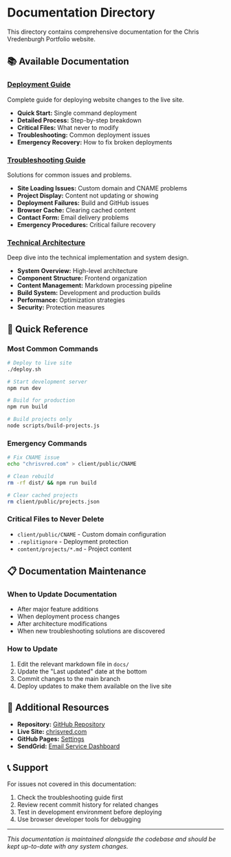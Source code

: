 # Documentation Directory

This directory contains comprehensive documentation for the Chris Vredenburgh Portfolio website.

## 📚 Available Documentation

### [Deployment Guide](./deployment.md)
Complete guide for deploying website changes to the live site.
- **Quick Start:** Single command deployment
- **Detailed Process:** Step-by-step breakdown
- **Critical Files:** What never to modify
- **Troubleshooting:** Common deployment issues
- **Emergency Recovery:** How to fix broken deployments

### [Troubleshooting Guide](./troubleshooting.md)
Solutions for common issues and problems.
- **Site Loading Issues:** Custom domain and CNAME problems
- **Project Display:** Content not updating or showing
- **Deployment Failures:** Build and GitHub issues
- **Browser Cache:** Clearing cached content
- **Contact Form:** Email delivery problems
- **Emergency Procedures:** Critical failure recovery

### [Technical Architecture](./architecture.md)
Deep dive into the technical implementation and system design.
- **System Overview:** High-level architecture
- **Component Structure:** Frontend organization
- **Content Management:** Markdown processing pipeline
- **Build System:** Development and production builds
- **Performance:** Optimization strategies
- **Security:** Protection measures

## 🚀 Quick Reference

### Most Common Commands
```bash
# Deploy to live site
./deploy.sh

# Start development server
npm run dev

# Build for production
npm run build

# Build projects only
node scripts/build-projects.js
```

### Emergency Commands
```bash
# Fix CNAME issue
echo "chrisvred.com" > client/public/CNAME

# Clean rebuild
rm -rf dist/ && npm run build

# Clear cached projects
rm client/public/projects.json
```

### Critical Files to Never Delete
- `client/public/CNAME` - Custom domain configuration
- `.replitignore` - Deployment protection
- `content/projects/*.md` - Project content

## 📋 Documentation Maintenance

### When to Update Documentation
- After major feature additions
- When deployment process changes
- After architecture modifications
- When new troubleshooting solutions are discovered

### How to Update
1. Edit the relevant markdown file in `docs/`
2. Update the "Last updated" date at the bottom
3. Commit changes to the main branch
4. Deploy updates to make them available on the live site

## 🔗 Additional Resources

- **Repository:** [GitHub Repository](https://github.com/cvredenburgh/cvredenburgh.github.io)
- **Live Site:** [chrisvred.com](https://chrisvred.com)
- **GitHub Pages:** [Settings](https://github.com/cvredenburgh/cvredenburgh.github.io/settings/pages)
- **SendGrid:** [Email Service Dashboard](https://app.sendgrid.com/)

## 📞 Support

For issues not covered in this documentation:
1. Check the troubleshooting guide first
2. Review recent commit history for related changes
3. Test in development environment before deploying
4. Use browser developer tools for debugging

---

*This documentation is maintained alongside the codebase and should be kept up-to-date with any system changes.*